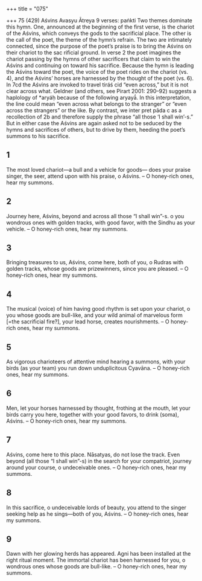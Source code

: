 +++
title = "075"

+++
75 (429)
Aśvins
Avasyu Ātreya
9 verses: paṅkti
Two themes dominate this hymn. One, announced at the beginning of the first verse, is  the chariot of the Aśvins, which conveys the gods to the sacrificial place. The other is  the call of the poet, the theme of the hymn’s refrain. The two are intimately connected,  since the purpose of the poet’s praise is to bring the Aśvins on their chariot to the sac
rificial ground. In verse 2 the poet imagines the chariot passing by the hymns of other  sacrificers that claim to win the Aśvins and continuing on toward his sacrifice. Because  the hymn is leading the Aśvins toward the poet, the voice of the poet rides on the chariot  (vs. 4), and the Aśvins’ horses are harnessed by the thought of the poet (vs. 6). In 7cd  the Aśvins are invoked to travel tiráś cid “even across,” but it is not clear across what.  Geldner (and others, see Pirart 2001: 290–92) suggests a haplology of *aryáḥ because  of the following aryayā́. In this interpretation, the line could mean “even across what  belongs to the stranger” or “even across the strangers” or the like. By contrast, we inter pret pāda c as a recollection of 2b and therefore supply the phrase “all those ‘I shall  win’-s.” But in either case the Aśvins are again asked not to be seduced by the hymns and  sacrifices of others, but to drive by them, heeding the poet’s summons to his sacrifice.
## 1
The most loved chariot—a bull and a vehicle for goods—
does your praise singer, the seer, attend upon with his praise, o Aśvins. – O honey-rich ones, hear my summons.
## 2
Journey here, Aśvins, beyond and across all those “I shall win”-s. o you wondrous ones with golden tracks, with good favor, with the
Sindhu as your vehicle.
– O honey-rich ones, hear my summons.
## 3
Bringing treasures to us, Aśvins, come here, both of you,
o Rudras with golden tracks, whose goods are prizewinners, since you  are pleased.
– O honey-rich ones, hear my summons.

## 4
The musical (voice) of him having good rhythm is set upon your chariot,  o you whose goods are bull-like,
and your wild animal of marvelous form [=the sacrificial fire?], your lead  horse, creates nourishments.
– O honey-rich ones, hear my summons.
## 5
As vigorous charioteers of attentive mind hearing a summons,
with your birds (as your team) you run down unduplicitous Cyavāna. – O honey-rich ones, hear my summons.
## 6
Men, let your horses harnessed by thought, frothing at the mouth, let your birds carry you here, together with your good favors, to drink  (soma), Aśvins.
– O honey-rich ones, hear my summons.
## 7
Aśvins, come here to this place. Nāsatyas, do not lose the track.
Even beyond (all those “I shall win”-s) in the search for your compatriot,  journey around your course, o undeceivable ones.
– O honey-rich ones, hear my summons.
## 8
In this sacrifice, o undeceivable lords of beauty, you attend to the singer seeking help as he sings—both of you, Aśvins.
– O honey-rich ones, hear my summons.
## 9
Dawn with her glowing herds has appeared. Agni has been installed at  the right ritual moment.
The immortal chariot has been harnessed for you, o wondrous ones  whose goods are bull-like.
– O honey-rich ones, hear my summons.